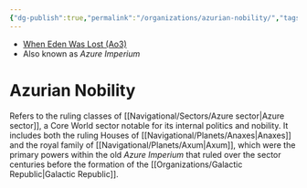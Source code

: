 ```yaml
---
{"dg-publish":true,"permalink":"/organizations/azurian-nobility/","tags":["axum","faction","royalty","nobility"],"noteIcon":"saber1"}
---
```


- [When Eden Was Lost (Ao3)](https://archiveofourown.org/works/19334440/chapters/45992584)
- Also known as *Azure Imperium*
# Azurian Nobility

Refers to the ruling classes of [[Navigational/Sectors/Azure sector\|Azure sector]], a Core World sector notable for its internal politics and nobility. It includes both the ruling Houses of [[Navigational/Planets/Anaxes\|Anaxes]] and the royal family of [[Navigational/Planets/Axum\|Axum]], which were the primary powers within the old *Azure Imperium* that ruled over the sector centuries before the formation of the [[Organizations/Galactic Republic\|Galactic Republic]]. 

